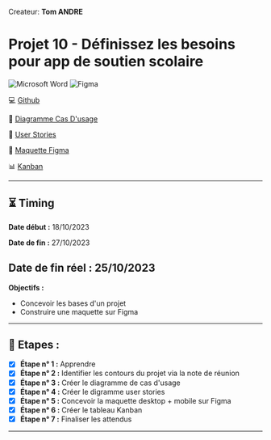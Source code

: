 Createur: **Tom ANDRE**
# Projet 10 - Définissez les besoins pour app de soutien scolaire

![Microsoft Word](https://img.shields.io/badge/Microsoft_Word-2B579A?style=for-the-badge&logo=microsoft-word&logoColor=white)
![Figma](https://img.shields.io/badge/figma-%23F24E1E.svg?style=for-the-badge&logo=figma&logoColor=white)


  💻 [Github](https://github.com/ToxyhDev/OC-Dev_App_JS_React-P10-LearnAtHome) 
  
  📝 [Diagramme Cas D'usage](https://github.com/ToxyhDev/OC-Dev_App_JS_React-P10-LearnAtHome/blob/main/Andre_Tom_1_diagramme_cas_usage_102023.pdf)

  📝 [User Stories](https://github.com/ToxyhDev/OC-Dev_App_JS_React-P10-LearnAtHome/blob/main/Andre_Tom_2_user_stories_112023.pdf)

  🎨 [Maquette Figma](https://www.figma.com/file/grGjDaEDJ6sZHjoyEYn5jN/OC---Projet-10-Learn%40Home?type=design&node-id=0-1&mode=design&t=GyHdba2O8KxDRk69-0)
  
  📊 [Kanban](https://github.com/users/ToxyhDev/projects/3)
  

---

## ⏳ Timing

**Date début :** 18/10/2023

**Date de fin :** 27/10/2023

## **Date de fin réel : 25/10/2023** 



**Objectifs :**

- Concevoir les bases d'un projet
- Construire une maquette sur Figma

---

## 📑 Etapes :

- [x] **Étape n° 1 :** Apprendre
- [x] **Étape n° 2 :** Identifier les contours du projet via la note de réunion
- [x] **Étape n° 3 :** Créer le diagramme de cas d'usage
- [x] **Étape n° 4 :** Créer le digramme user stories
- [x] **Étape n° 5 :** Concevoir la maquette desktop + mobile sur Figma
- [x] **Étape n° 6 :** Créer le tableau Kanban
- [x] **Étape n° 7 :** Finaliser les attendus

---
